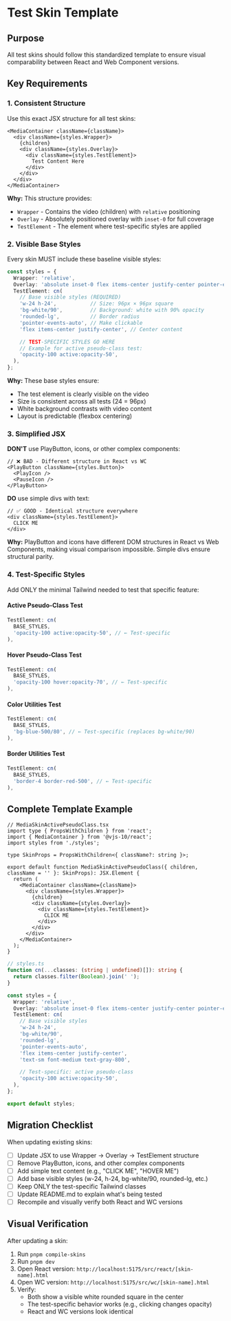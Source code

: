 # Test Skin Template

## Purpose

All test skins should follow this standardized template to ensure visual comparability between React and Web Component versions.

## Key Requirements

### 1. Consistent Structure

Use this exact JSX structure for all test skins:

```tsx
<MediaContainer className={className}>
  <div className={styles.Wrapper}>
    {children}
    <div className={styles.Overlay}>
      <div className={styles.TestElement}>
        Test Content Here
      </div>
    </div>
  </div>
</MediaContainer>
```

**Why:** This structure provides:
- `Wrapper` - Contains the video (children) with `relative` positioning
- `Overlay` - Absolutely positioned overlay with `inset-0` for full coverage
- `TestElement` - The element where test-specific styles are applied

### 2. Visible Base Styles

Every skin MUST include these baseline visible styles:

```typescript
const styles = {
  Wrapper: 'relative',
  Overlay: 'absolute inset-0 flex items-center justify-center pointer-events-none',
  TestElement: cn(
    // Base visible styles (REQUIRED)
    'w-24 h-24',           // Size: 96px × 96px square
    'bg-white/90',         // Background: white with 90% opacity
    'rounded-lg',          // Border radius
    'pointer-events-auto', // Make clickable
    'flex items-center justify-center', // Center content

    // TEST-SPECIFIC STYLES GO HERE
    // Example for active pseudo-class test:
    'opacity-100 active:opacity-50',
  ),
};
```

**Why:** These base styles ensure:
- The test element is clearly visible on the video
- Size is consistent across all tests (24 = 96px)
- White background contrasts with video content
- Layout is predictable (flexbox centering)

### 3. Simplified JSX

**DON'T** use PlayButton, icons, or other complex components:
```tsx
// ❌ BAD - Different structure in React vs WC
<PlayButton className={styles.Button}>
  <PlayIcon />
  <PauseIcon />
</PlayButton>
```

**DO** use simple divs with text:
```tsx
// ✅ GOOD - Identical structure everywhere
<div className={styles.TestElement}>
  CLICK ME
</div>
```

**Why:** PlayButton and icons have different DOM structures in React vs Web Components, making visual comparison impossible. Simple divs ensure structural parity.

### 4. Test-Specific Styles

Add ONLY the minimal Tailwind needed to test that specific feature:

#### Active Pseudo-Class Test
```typescript
TestElement: cn(
  BASE_STYLES,
  'opacity-100 active:opacity-50', // ← Test-specific
),
```

#### Hover Pseudo-Class Test
```typescript
TestElement: cn(
  BASE_STYLES,
  'opacity-100 hover:opacity-70', // ← Test-specific
),
```

#### Color Utilities Test
```typescript
TestElement: cn(
  BASE_STYLES,
  'bg-blue-500/80', // ← Test-specific (replaces bg-white/90)
),
```

#### Border Utilities Test
```typescript
TestElement: cn(
  BASE_STYLES,
  'border-4 border-red-500', // ← Test-specific
),
```

## Complete Template Example

```tsx
// MediaSkinActivePseudoClass.tsx
import type { PropsWithChildren } from 'react';
import { MediaContainer } from '@vjs-10/react';
import styles from './styles';

type SkinProps = PropsWithChildren<{ className?: string }>;

export default function MediaSkinActivePseudoClass({ children, className = '' }: SkinProps): JSX.Element {
  return (
    <MediaContainer className={className}>
      <div className={styles.Wrapper}>
        {children}
        <div className={styles.Overlay}>
          <div className={styles.TestElement}>
            CLICK ME
          </div>
        </div>
      </div>
    </MediaContainer>
  );
}
```

```typescript
// styles.ts
function cn(...classes: (string | undefined)[]): string {
  return classes.filter(Boolean).join(' ');
}

const styles = {
  Wrapper: 'relative',
  Overlay: 'absolute inset-0 flex items-center justify-center pointer-events-none',
  TestElement: cn(
    // Base visible styles
    'w-24 h-24',
    'bg-white/90',
    'rounded-lg',
    'pointer-events-auto',
    'flex items-center justify-center',
    'text-sm font-medium text-gray-800',

    // Test-specific: active pseudo-class
    'opacity-100 active:opacity-50',
  ),
};

export default styles;
```

## Migration Checklist

When updating existing skins:

- [ ] Update JSX to use Wrapper → Overlay → TestElement structure
- [ ] Remove PlayButton, icons, and other complex components
- [ ] Add simple text content (e.g., "CLICK ME", "HOVER ME")
- [ ] Add base visible styles (w-24, h-24, bg-white/90, rounded-lg, etc.)
- [ ] Keep ONLY the test-specific Tailwind classes
- [ ] Update README.md to explain what's being tested
- [ ] Recompile and visually verify both React and WC versions

## Visual Verification

After updating a skin:

1. Run `pnpm compile-skins`
2. Run `pnpm dev`
3. Open React version: `http://localhost:5175/src/react/[skin-name].html`
4. Open WC version: `http://localhost:5175/src/wc/[skin-name].html`
5. Verify:
   - Both show a visible white rounded square in the center
   - The test-specific behavior works (e.g., clicking changes opacity)
   - React and WC versions look identical
